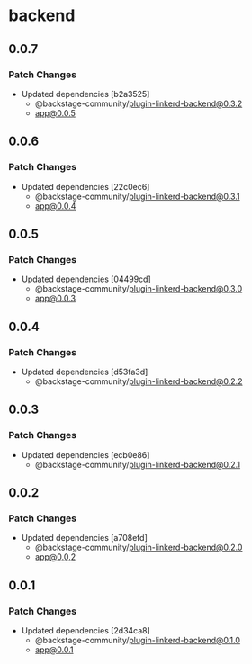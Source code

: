 # backend

## 0.0.7

### Patch Changes

- Updated dependencies [b2a3525]
  - @backstage-community/plugin-linkerd-backend@0.3.2
  - app@0.0.5

## 0.0.6

### Patch Changes

- Updated dependencies [22c0ec6]
  - @backstage-community/plugin-linkerd-backend@0.3.1
  - app@0.0.4

## 0.0.5

### Patch Changes

- Updated dependencies [04499cd]
  - @backstage-community/plugin-linkerd-backend@0.3.0
  - app@0.0.3

## 0.0.4

### Patch Changes

- Updated dependencies [d53fa3d]
  - @backstage-community/plugin-linkerd-backend@0.2.2

## 0.0.3

### Patch Changes

- Updated dependencies [ecb0e86]
  - @backstage-community/plugin-linkerd-backend@0.2.1

## 0.0.2

### Patch Changes

- Updated dependencies [a708efd]
  - @backstage-community/plugin-linkerd-backend@0.2.0
  - app@0.0.2

## 0.0.1

### Patch Changes

- Updated dependencies [2d34ca8]
  - @backstage-community/plugin-linkerd-backend@0.1.0
  - app@0.0.1
